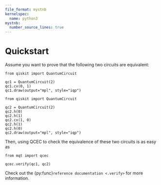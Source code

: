 ```yaml
---
file_format: mystnb
kernelspec:
  name: python3
mystnb:
  number_source_lines: true
---
```


# Quickstart

Assume you want to prove that the following two circuits are equivalent:

```{code-cell} ipython3
from qiskit import QuantumCircuit

qc1 = QuantumCircuit(2)
qc1.cx(0, 1)
qc1.draw(output="mpl", style="iqp")
```

```{code-cell} ipython3
from qiskit import QuantumCircuit

qc2 = QuantumCircuit(2)
qc2.h(0)
qc2.h(1)
qc2.cx(1, 0)
qc2.h(1)
qc2.h(0)
qc2.draw(output="mpl", style="iqp")
```

Then, using QCEC to check the equivalence of these two circuits is as easy as

```{code-cell} ipython3
from mqt import qcec

qcec.verify(qc1, qc2)
```

Check out the {py:func}`reference documentation <.verify>` for more information.
